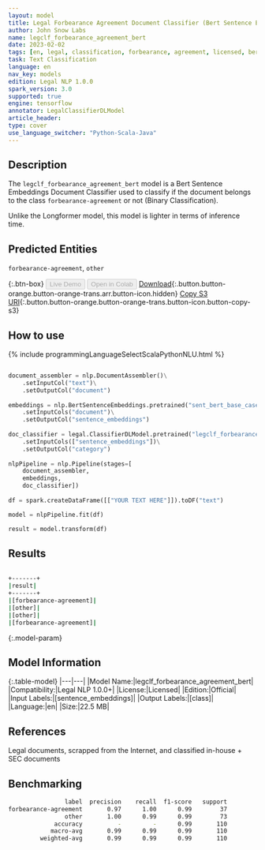 ```yaml
---
layout: model
title: Legal Forbearance Agreement Document Classifier (Bert Sentence Embeddings)
author: John Snow Labs
name: legclf_forbearance_agreement_bert
date: 2023-02-02
tags: [en, legal, classification, forbearance, agreement, licensed, bert, tensorflow]
task: Text Classification
language: en
nav_key: models
edition: Legal NLP 1.0.0
spark_version: 3.0
supported: true
engine: tensorflow
annotator: LegalClassifierDLModel
article_header:
type: cover
use_language_switcher: "Python-Scala-Java"
---
```


## Description

The `legclf_forbearance_agreement_bert` model is a Bert Sentence Embeddings Document Classifier used to classify if the document belongs to the class `forbearance-agreement` or not (Binary Classification).

Unlike the Longformer model, this model is lighter in terms of inference time.

## Predicted Entities

`forbearance-agreement`, `other`

{:.btn-box}
<button class="button button-orange" disabled>Live Demo</button>
<button class="button button-orange" disabled>Open in Colab</button>
[Download](https://s3.amazonaws.com/auxdata.johnsnowlabs.com/legal/models/legclf_forbearance_agreement_bert_en_1.0.0_3.0_1675359983427.zip){:.button.button-orange.button-orange-trans.arr.button-icon.hidden}
[Copy S3 URI](s3://auxdata.johnsnowlabs.com/legal/models/legclf_forbearance_agreement_bert_en_1.0.0_3.0_1675359983427.zip){:.button.button-orange.button-orange-trans.button-icon.button-copy-s3}

## How to use



<div class="tabs-box" markdown="1">
{% include programmingLanguageSelectScalaPythonNLU.html %}

```python

document_assembler = nlp.DocumentAssembler()\
    .setInputCol("text")\
    .setOutputCol("document")
  
embeddings = nlp.BertSentenceEmbeddings.pretrained("sent_bert_base_cased", "en")\
    .setInputCols("document")\
    .setOutputCol("sentence_embeddings")
    
doc_classifier = legal.ClassifierDLModel.pretrained("legclf_forbearance_agreement_bert", "en", "legal/models")\
    .setInputCols(["sentence_embeddings"])\
    .setOutputCol("category")
    
nlpPipeline = nlp.Pipeline(stages=[
    document_assembler, 
    embeddings,
    doc_classifier])
 
df = spark.createDataFrame([["YOUR TEXT HERE"]]).toDF("text")

model = nlpPipeline.fit(df)

result = model.transform(df)

```

</div>

## Results

```bash

+-------+
|result|
+-------+
|[forbearance-agreement]|
|[other]|
|[other]|
|[forbearance-agreement]|

```

{:.model-param}
## Model Information

{:.table-model}
|---|---|
|Model Name:|legclf_forbearance_agreement_bert|
|Compatibility:|Legal NLP 1.0.0+|
|License:|Licensed|
|Edition:|Official|
|Input Labels:|[sentence_embeddings]|
|Output Labels:|[class]|
|Language:|en|
|Size:|22.5 MB|

## References

Legal documents, scrapped from the Internet, and classified in-house + SEC documents 

## Benchmarking

```bash
                label  precision    recall  f1-score   support
forbearance-agreement       0.97      1.00      0.99        37
                other       1.00      0.99      0.99        73
             accuracy          -         -      0.99       110
            macro-avg       0.99      0.99      0.99       110
         weighted-avg       0.99      0.99      0.99       110
```
